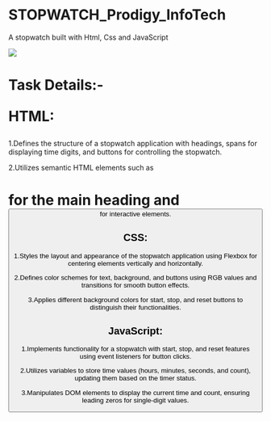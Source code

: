 # STOPWATCH_Prodigy_InfoTech
 A stopwatch built with Html, Css and JavaScript 

<img src="https://res.cloudinary.com/dru8wdzr8/image/upload/v1710854626/Red_and_Black_SportivePlayer_of_The_Week_Youtube_Thumbnail_1_kgcvfn.png"/>
<h1>Task Details:-

HTML:</h1>

1.Defines the structure of a stopwatch application with headings, spans for displaying time digits, and buttons for controlling the stopwatch.

2.Utilizes semantic HTML elements such as <h1> for the main heading and <button> for interactive elements.


<h2>CSS:</h2>

1.Styles the layout and appearance of the stopwatch application using Flexbox for centering elements vertically and horizontally.

2.Defines color schemes for text, background, and buttons using RGB values and transitions for smooth button effects.

3.Applies different background colors for start, stop, and reset buttons to distinguish their functionalities.



<h2>JavaScript:</h2>

1.Implements functionality for a stopwatch with start, stop, and reset features using event listeners for button clicks.

2.Utilizes variables to store time values (hours, minutes, seconds, and count), updating them based on the timer status.

3.Manipulates DOM elements to display the current time and count, ensuring leading zeros for single-digit values.
